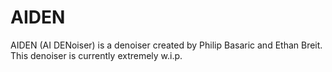 # AIDEN
AIDEN (AI DENoiser) is a denoiser created by Philip Basaric and Ethan Breit.
This denoiser is currently extremely w.i.p.
